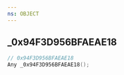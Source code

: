 ```yaml
---
ns: OBJECT
---
```

## _0x94F3D956BFAEAE18

```c
// 0x94F3D956BFAEAE18
Any _0x94F3D956BFAEAE18();
```

